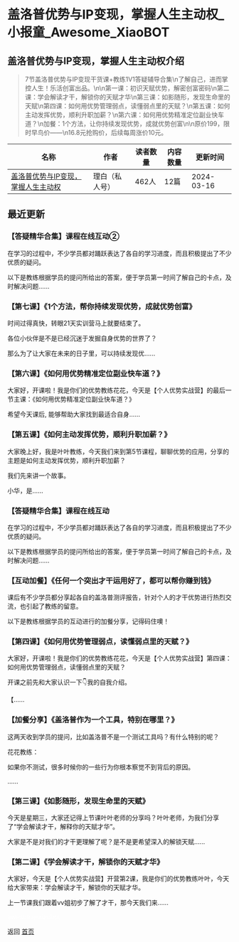 # 盖洛普优势与IP变现，掌握人生主动权_小报童_Awesome_XiaoBOT

## 盖洛普优势与IP变现，掌握人生主动权介绍
> 7节盖洛普优势与IP变现干货课+教练1V1答疑辅导合集\n了解自己，进而掌控人生！乐活创富出品。\n\n第一课：初识天赋优势，解密创富密码\n第二课：学会解读才干，解锁你的天赋才华\n第三课：如影随形，发现生命里的天赋\n第四课：如何用优势管理弱点，读懂弱点里的天赋？\n第五课：如何主动发挥优势，顺利升职加薪？\n第六课：如何用优势精准定位副业快车道？\n加餐：1个方法，让你持续发现优势，成就优势创富\n\n原价199，限时早鸟价——\n16.8元抢购价，后续每周涨价10元。  
  


|名称|作者|读者数量|内容数量|更新时间|
|---|---|---|---|---|
|[盖洛普优势与IP变现，掌握人生主动权](https://xiaobot.net/p/lhcfgrys?refer=0b133df9-27dc-423b-8101-639049001c13)|理白（私人号）|462人|12篇|2024-03-16|

## 最近更新
### 【答疑精华合集】课程在线互动②

在学习的过程中，不少学员都对踊跃表达了各自的学习进度，而且积极提出了不少优质的疑问。

以下是教练根据学员的提问所给出的答案，便于学员第一时间了解自己的卡点，及时解决问题......

### 【第七课】《1个方法，帮你持续发现优势，成就优势创富》

时间过得真快，转眼21天实训营马上就要结束了。

各位小伙伴是不是已经沉迷于发掘自身优势的世界了？

那么为了让大家在未来的日子里，可以持续发现优......

### 【第六课】《如何用优势精准定位副业快车道？》

大家好，开课啦！我是你们的优势教练花花，今天是【个人优势实战营】的最后一节主课：《如何用优势精准定位副业快车道？》

希望今天课后, 能够帮助大家找到最适合自身......

### 【第五课】《如何主动发挥优势，顺利升职加薪？》

大家晚上好，我是叶叶教练，今天我们来到第5节课程，聊聊优势的应用，分享的主题是如何主动发挥优势，顺利升职加薪？

我们先来讲一个故事。

小华，是......

### 【答疑精华合集】课程在线互动

在学习的过程中，不少学员都对踊跃表达了各自的学习进度，而且积极提出了不少优质的疑问。

以下是教练根据学员的提问所给出的答案，便于学员第一时间了解自己的卡点，及时解决问题......

### 【互动加餐】《任何一个突出才干运用好了，都可以帮你赚到钱》

课后有不少学员都分享起各自的盖洛普测评报告，针对个人的才干优势进行热烈交流，也引起了教练的留意。

以下是教练根据学员的互动进行的加餐分享，记得码住噢！

### 【第四课】《如何用优势管理弱点，读懂弱点里的天赋？》

大家好，开课啦！我是你们的优势教练花花，今天是【个人优势实战营】第四课：如何用优势管理弱点，读懂弱点里的天赋？

开课之前先和大家认识一下👇我的自我介绍。

【......

### 【加餐分享】《盖洛普作为一个工具，特别在哪里？》

这两天收到学员的提问，比如盖洛普不是一个测试工具吗？有什么特别的呢？

花花教练：

如果你不测试，很多时候你的一些行为你根本察觉不到背后的原因。

......

### 【第三课】《如影随形，发现生命里的天赋》

今天是星期三，大家还记得上节课叶叶老师的分享吗？叶叶老师，为我们分享了“学会解读才干，解释你的天赋才华”。

大家是不是对我们的才干更理解了呢？是不是更希望深入的解锁天赋......

### 【第二课】《学会解读才干，解锁你的天赋才华》

大家好，今天是【个人优势实战营】开营第2课，我是你们的优势教练叶叶，今天给大家带来：学会解读才干，解锁你的天赋才华。

上一节课我们跟着vv姐初步了解了才干，那今天我们来......


<a href="https://github.com/Reno9527/awesome-xiaobot" style="color: white; text-decoration: none;">awesome-xiaobot</a>

返回 [首页](../README.md)
